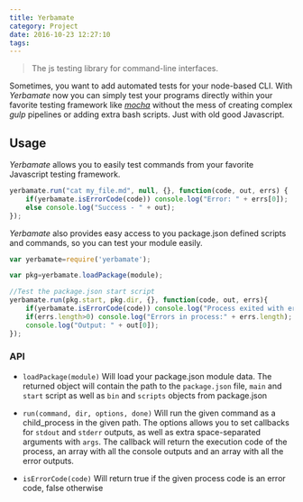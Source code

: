 ```yaml
---
title: Yerbamate
category: Project
date: 2016-10-23 12:27:10
tags:
---
```


>The js testing library for command-line interfaces.

Sometimes, you want to add automated tests for your node-based CLI. With _Yerbamate_ now you can simply test your programs directly within your favorite testing framework like [_mocha_](https://mochajs.org/) without the mess of creating complex _gulp_ pipelines or adding extra bash scripts. Just with old good Javascript.

<!-- more -->


## Usage
_Yerbamate_ allows you to easily test commands from your favorite Javascript testing framework.

```js
yerbamate.run("cat my_file.md", null, {}, function(code, out, errs) {
    if(yerbamate.isErrorCode(code)) console.log("Error: " + errs[0]);
    else console.log("Success - " + out);    
});
```

_Yerbamate_ also provides easy access to you package.json defined scripts and commands, so you can test your module easily.

```js
var yerbamate=require('yerbamate');

var pkg=yerbamate.loadPackage(module);

//Test the package.json start script
yerbamate.run(pkg.start, pkg.dir, {}, function(code, out, errs){
    if(yerbamate.isErrorCode(code)) console.log("Process exited with error code");
    if(errs.length>0) console.log("Errors in process:" + errs.length);
    console.log("Output: " + out[0]);
});
```

### API

* `loadPackage(module)` Will load your package.json module data. The returned object will contain the path to the `package.json` file, `main` and `start` script as well as `bin` and `scripts` objects from package.json

* `run(command, dir, options, done)` Will run the given command as a child_process in the given path. The options allows you to set callbacks for `stdout` and `stderr` outputs, as well as extra space-separated arguments with `args`. The callback will return the execution code of the process, an array with all the console outputs and an array with all the error outputs.

* `isErrorCode(code)` Will return true if the given process code is an error code, false otherwise
